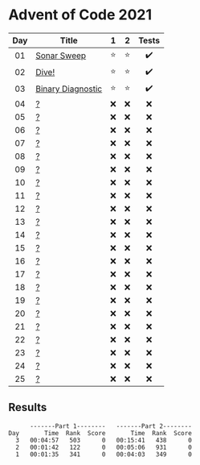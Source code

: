# Advent of Code 2021

| Day | Title                                                    |   1    |   2    |       Tests        |
| :-: | -------------------------------------------------------- | :----: | :----: | :----------------: |
| 01  | [Sonar Sweep](https://adventofcode.com/2021/day/1)       | :star: | :star: | :heavy_check_mark: |
| 02  | [Dive!](https://adventofcode.com/2021/day/2)             | :star: | :star: | :heavy_check_mark: |
| 03  | [Binary Diagnostic](https://adventofcode.com/2021/day/3) | :star: | :star: | :heavy_check_mark: |
| 04  | [?](https://adventofcode.com/2021/day/4)                 |  :x:   |  :x:   |        :x:         |
| 05  | [?](https://adventofcode.com/2021/day/5)                 |  :x:   |  :x:   |        :x:         |
| 06  | [?](https://adventofcode.com/2021/day/6)                 |  :x:   |  :x:   |        :x:         |
| 07  | [?](https://adventofcode.com/2021/day/7)                 |  :x:   |  :x:   |        :x:         |
| 08  | [?](https://adventofcode.com/2021/day/8)                 |  :x:   |  :x:   |        :x:         |
| 09  | [?](https://adventofcode.com/2021/day/9)                 |  :x:   |  :x:   |        :x:         |
| 10  | [?](https://adventofcode.com/2021/day/10)                |  :x:   |  :x:   |        :x:         |
| 11  | [?](https://adventofcode.com/2021/day/11)                |  :x:   |  :x:   |        :x:         |
| 12  | [?](https://adventofcode.com/2021/day/12)                |  :x:   |  :x:   |        :x:         |
| 13  | [?](https://adventofcode.com/2021/day/13)                |  :x:   |  :x:   |        :x:         |
| 14  | [?](https://adventofcode.com/2021/day/14)                |  :x:   |  :x:   |        :x:         |
| 15  | [?](https://adventofcode.com/2021/day/15)                |  :x:   |  :x:   |        :x:         |
| 16  | [?](https://adventofcode.com/2021/day/16)                |  :x:   |  :x:   |        :x:         |
| 17  | [?](https://adventofcode.com/2021/day/17)                |  :x:   |  :x:   |        :x:         |
| 18  | [?](https://adventofcode.com/2021/day/18)                |  :x:   |  :x:   |        :x:         |
| 19  | [?](https://adventofcode.com/2021/day/19)                |  :x:   |  :x:   |        :x:         |
| 20  | [?](https://adventofcode.com/2021/day/20)                |  :x:   |  :x:   |        :x:         |
| 21  | [?](https://adventofcode.com/2021/day/21)                |  :x:   |  :x:   |        :x:         |
| 22  | [?](https://adventofcode.com/2021/day/22)                |  :x:   |  :x:   |        :x:         |
| 23  | [?](https://adventofcode.com/2021/day/23)                |  :x:   |  :x:   |        :x:         |
| 24  | [?](https://adventofcode.com/2021/day/24)                |  :x:   |  :x:   |        :x:         |
| 25  | [?](https://adventofcode.com/2021/day/25)                |  :x:   |  :x:   |        :x:         |

## Results

```text
      -------Part 1--------   -------Part 2--------
Day       Time  Rank  Score       Time  Rank  Score
  3   00:04:57   503      0   00:15:41   438      0
  2   00:01:42   122      0   00:05:06   931      0
  1   00:01:35   341      0   00:04:03   349      0
```
